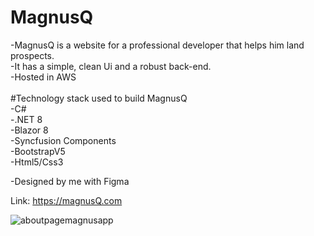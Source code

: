 # MagnusQ

-MagnusQ is a website for a professional developer that helps him land prospects. <br />
-It has a simple, clean Ui and a robust back-end. <br />
-Hosted in AWS 
<br />
<br />
#Technology stack used to build MagnusQ <br />
-C# <br />
-.NET 8 <br />
-Blazor 8 <br />
-Syncfusion Components <br />
-BootstrapV5 <br />
-Html5/Css3 <br />

-Designed by me with Figma 

Link: https://magnusQ.com

![aboutpagemagnusapp](https://github.com/MagnusMutai/MagnusApp/assets/125874084/c43cf650-ebdb-4ffe-9c6d-fe681f3907a1)

